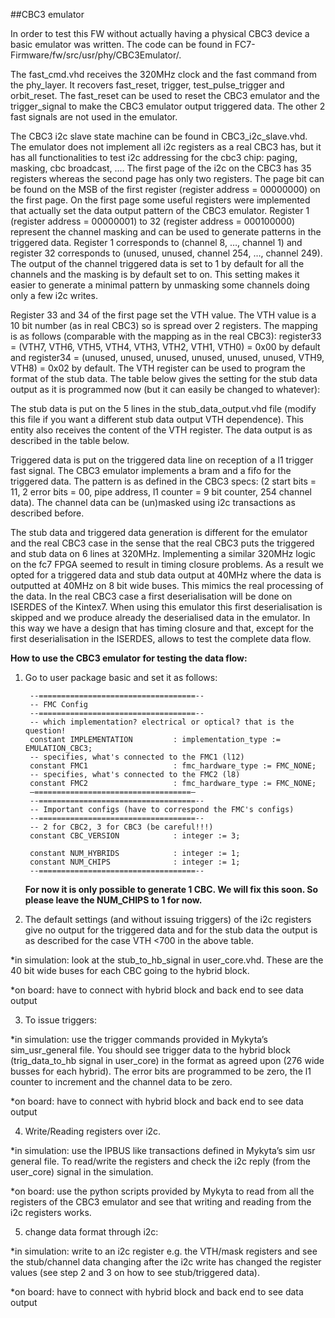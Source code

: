 ##CBC3 emulator

In order to test this FW without actually having a physical CBC3 device a basic emulator was written. The code can be found in FC7-Firmware/fw/src/usr/phy/CBC3Emulator/.

The fast\_cmd.vhd receives the 320MHz clock and the fast command from the phy\_layer. It recovers fast\_reset, trigger, test\_pulse\_trigger and orbit\_reset. The fast\_reset can be used to reset the CBC3 emulator and the trigger\_signal to make the CBC3 emulator output triggered data. The other 2 fast signals are not used in the emulator.

The CBC3 i2c slave state machine can be found in CBC3\_i2c\_slave.vhd. The emulator does not implement all i2c registers as a real CBC3 has, but it has all functionalities to test i2c addressing for the cbc3 chip: paging, masking, cbc broadcast, .… The first page of the i2c on the CBC3 has 35 registers whereas the second page has only two registers. The page bit can be found on the MSB of the first register (register address = 00000000) on the first page. On the first page some useful registers were implemented that actually set the data output pattern of the CBC3 emulator. Register 1 (register address = 00000001) to 32 (register address = 000100000) represent the channel masking and can be used to generate patterns in the triggered data. Register 1 corresponds to (channel 8, …, channel 1) and register 32 corresponds to (unused, unused, channel 254, …, channel 249). The output of the channel triggered data is set to 1 by default for all the channels and the masking is by default set to on. This setting makes it easier to generate a minimal pattern by unmasking some channels doing only a few i2c writes.

Register 33 and 34 of the first page set the VTH value. The VTH value is a 10 bit number (as in real CBC3) so is spread over 2 registers. The mapping is as follows (comparable with the mapping as in the real CBC3): register33 = (VTH7, VTH6, VTH5, VTH4, VTH3, VTH2, VTH1, VTH0) = 0x00 by default and register34 = (unused, unused, unused, unused, unused, unused, VTH9, VTH8) = 0x02 by default. The VTH register can be used to program the format of the stub data.  The table below gives the setting for the stub data output as it is programmed now (but it can easily be changed to whatever):

The stub data is put on the 5 lines in the stub\_data\_output.vhd file (modify this file if you want a different stub data output VTH dependence). This entity also receives the content of the VTH register. The data output is as described in the table below.

Triggered data is put on the triggered data line on reception of a l1 trigger fast signal. The CBC3 emulator implements a bram and a fifo for the triggered data. The pattern is as defined in the CBC3 specs: (2 start bits = 11,  2 error bits = 00, pipe address, l1 counter = 9 bit counter, 254 channel data). The channel data can be (un)masked using i2c transactions as described before. 

The stub data and triggered data generation is different for the emulator and the real CBC3 case in the sense that the real CBC3 puts the triggered and stub data on 6 lines at 320MHz. Implementing a similar 320MHz logic on the fc7 FPGA seemed to result in timing closure problems. As a result we opted for a triggered data and stub data output at 40MHz where the data is outputted at 40MHz on 8 bit wide buses. This mimics the real processing of the data. In the real CBC3 case a first deserialisation will be done on ISERDES of the Kintex7. When using this emulator this first deserialisation is skipped and we produce already the deserialised data in the emulator. In this way we have a design that has timing closure and that, except for the first deserialisation in the ISERDES, allows to test the complete data flow. 

**How to use the CBC3 emulator for testing the data flow:**

1) Go to user package basic and set it as follows:

        --===================================--
        -- FMC Config
        --===================================--
        -- which implementation? electrical or optical? that is the question!
        constant IMPLEMENTATION         : implementation_type := EMULATION_CBC3;
        -- specifies, what's connected to the FMC1 (l12)
        constant FMC1                   : fmc_hardware_type := FMC_NONE;
        -- specifies, what's connected to the FMC2 (l8)
        constant FMC2                   : fmc_hardware_type := FMC_NONE;
        —===================================—
        --===================================--
        -- Important configs (have to correspond the FMC's configs)
        --===================================--
        -- 2 for CBC2, 3 for CBC3 (be careful!!!)
        constant CBC_VERSION            : integer := 3;     
    
        constant NUM_HYBRIDS            : integer := 1;
        constant NUM_CHIPS              : integer := 1;    
        --===================================--

   **For now it is only possible to generate 1 CBC.  We will fix this soon. So please leave the NUM_CHIPS to 1 for now.**
   
2) The default settings (and without issuing triggers) of the i2c registers give no output for the triggered data and for the stub data the output is as described for the case VTH <700 in the above table.

*in simulation: look at the stub\_to\_hb\_signal in user\_core.vhd. These are the 40 bit wide buses for each CBC going to the hybrid block.

*on board: have to connect with hybrid block and back end to see data output

3) To issue triggers:

*in simulation: use the trigger commands provided in Mykyta’s sim\_usr\_general file. You should see trigger data to the hybrid block (trig\_data\_to\_hb signal in user\_core) in the format as agreed upon (276 wide busses for each hybrid). The error bits are programmed to be zero, the l1 counter to increment and the channel data to be zero.

*on board: have to connect with hybrid block and back end to see data output

4) Write/Reading registers over i2c. 

*in simulation: use the IPBUS like transactions defined in Mykyta’s sim usr general file. To read/write the registers and check the i2c reply (from the user\_core) signal in the simulation.

*on board: use the python scripts provided by Mykyta to read from all the registers of the CBC3 emulator and see that writing and reading from the i2c registers works.

5) change data format through i2c:

*in simulation: write to an i2c register e.g. the VTH/mask registers and see the stub/channel data changing after the i2c write has changed the register values (see step 2 and 3 on how to see stub/triggered data).

*on board: have to connect with hybrid block and back end to see data output


